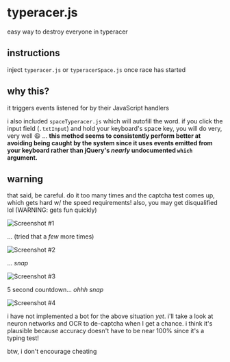 typeracer.js
============

easy way to destroy everyone in typeracer


## instructions

inject `typeracer.js` or `typeracerSpace.js` once race has started


## why this?

it triggers events listened for by their JavaScript handlers

i also included `spaceTyperacer.js` which will autofill the word. if you click the input field (`.txtInput`) and hold your keyboard's space key, you will do very, very well :laughing: ... __this method seems to consistently perform better at avoiding being caught by the system since it uses events emitted from your keyboard rather than jQuery's *nearly* undocumented `which` argument.__


## warning

that said, be careful. do it too many times and the captcha test comes up, which gets hard w/ the speed requirements! also, you may get disqualified lol (WARNING: gets fun quickly)

![Screenshot #1](http://i.imgur.com/6IyFmeU.png)

... (tried that a *few* more times)

![Screenshot #2](http://i.imgur.com/RlDtSd5.png)

... *snap*

![Screenshot #3](http://i.imgur.com/6kdeDYM.png)

5 second countdown... *ohhh snap*

![Screenshot #4](http://i.imgur.com/LkhNIQu.png)

i have not implemented a bot for the above situation *yet*. i'll take a look at neuron networks and OCR to de-captcha when I get a chance. i think it's plausible because accuracy doesn't have to be near 100% since it's a typing test!

btw, i don't encourage cheating
